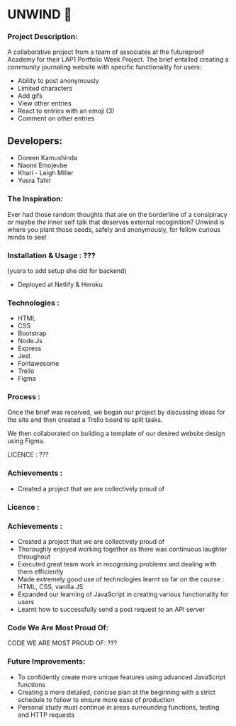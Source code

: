 # UNWIND 📖 

### Project Description:
A collaborative project from a team of associates at the futureproof Academy for their LAP1 Portfolio Week Project. The brief entailed creating a community journaling website with specific functionality for users:
- Ability to post anonymously
- Limited characters
- Add gifs
- View other entries
- React to entries with an emoji (3)
- Comment on other entries

## Developers:
* Doreen Kamushinda
* Naomi Emojevbe
* Khari - Leigh Miller
* Yusra Tahir

### The Inspiration:
Ever had those random thoughts that are on the borderline of a consipiracy or maybe the inner self talk that deserves external recoginition? Unwind is where you plant those seeds, safely and anonymously, for fellow curious minds to see!


### Installation & Usage : ???
(yusra to add setup she did for backend)
- Deployed at Netlify & Heroku

### Technologies :

- HTML
- CSS
- Bootstrap
- Node.Js
- Express
- Jest
- Fontawesome
- Trello
- Figma

### Process :
Once the brief was received, we began our project by discussing ideas for the site and then created a Trello board to split tasks.

We then collaborated on building a template of our desired website design using Figma.



LICENCE : ???

### Achievements :
- Created a project that we are collectively proud of

### Licence :

### Achievements :

- Created a project that we are collectively proud of
- Thoroughly enjoyed working together as there was continuous laughter throughout
- Executed great team work in recognising problems and dealing with them efficiently
- Made extremely good use of technologies learnt so far on the course : HTML, CSS, vanilla JS
- Expanded our learning of JavaScript in creating various functionality for users
- Learnt how to successfully send a post request to an API server

### Code We Are Most Proud Of:

CODE WE ARE MOST PROUD OF: ???

### Future Improvements:

- To confidently create more unique features using advanced JavaScript functions
- Creating a more detailed, concise plan at the beginning with a strict schedule to follow to ensure more ease of production
- Personal study must continue in areas surrounding functions, testing and HTTP requests
